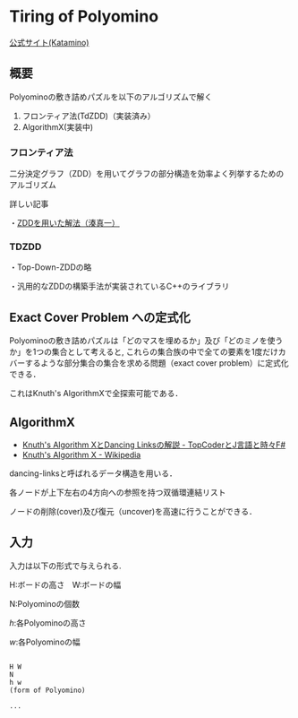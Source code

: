 # Tiring of Polyomino

[公式サイト(Katamino)](https://www.assiston.co.jp/2659)


## 概要
Polyominoの敷き詰めパズルを以下のアルゴリズムで解く

1. フロンティア法(TdZDD)（実装済み）
2. AlgorithmX(実装中)

### フロンティア法
二分決定グラフ（ZDD）を用いてグラフの部分構造を効率よく列挙するためのアルゴリズム

詳しい記事

・[ZDDを用いた解法（湊真一）](https://ipsj.ixsq.nii.ac.jp/ej/?action=repository_uri&item_id=185701&file_id=1&file_no=1)

### TDZDD
・Top-Down-ZDDの略

・汎用的なZDDの構築手法が実装されているC++のライブラリ


## Exact Cover Problem への定式化

Polyominoの敷き詰めパズルは「どのマスを埋めるか」及び「どのミノを使うか」を1つの集合として考えると,
これらの集合族の中で全ての要素を1度だけカバーするような部分集合の集合を求める問題（exact cover problem）に定式化できる．

これはKnuth's AlgorithmXで全探索可能である．


## AlgorithmX

* [Knuth's Algorithm XとDancing Linksの解説 - TopCoderとJ言語と時々F#](http://d.hatena.ne.jp/JAPLJ/20090902/1251901464)
* [Knuth's Algorithm X - Wikipedia](https://en.wikipedia.org/wiki/Knuth%27s_Algorithm_X)

dancing-linksと呼ばれるデータ構造を用いる．

各ノードが上下左右の4方向への参照を持つ双循環連結リスト

ノードの削除(cover)及び復元（uncover)を高速に行うことができる．

## 入力
入力は以下の形式で与えられる.

H:ボードの高さ　W:ボードの幅

N:Polyominoの個数  

$h$:各Polyominoの高さ  

$w$:各Polyominoの幅 

```

H W
N
h w
(form of Polyomino)

...

```


